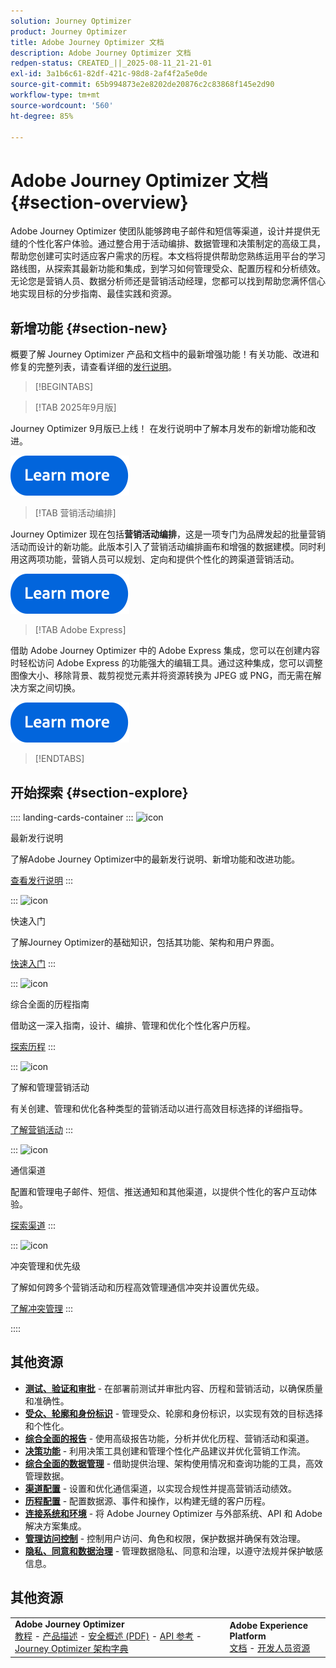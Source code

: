 ```yaml
---
solution: Journey Optimizer
product: Journey Optimizer
title: Adobe Journey Optimizer 文档
description: Adobe Journey Optimizer 文档
redpen-status: CREATED_||_2025-08-11_21-21-01
exl-id: 3a1b6c61-82df-421c-98d8-2af4f2a5e0de
source-git-commit: 65b994873e2e8202de20876c2c83868f145e2d90
workflow-type: tm+mt
source-wordcount: '560'
ht-degree: 85%

---
```


# Adobe Journey Optimizer 文档{#section-overview}

Adobe Journey Optimizer 使团队能够跨电子邮件和短信等渠道，设计并提供无缝的个性化客户体验。通过整合用于活动编排、数据管理和决策制定的高级工具，帮助您创建可实时适应客户需求的历程。本文档将提供帮助您熟练运用平台的学习路线图，从探索其最新功能和集成，到学习如何管理受众、配置历程和分析绩效。无论您是营销人员、数据分析师还是营销活动经理，您都可以找到帮助您满怀信心地实现目标的分步指南、最佳实践和资源。

## 新增功能 {#section-new}

概要了解 Journey Optimizer 产品和文档中的最新增强功能！有关功能、改进和修复的完整列表，请查看详细的[发行说明](../using/rn/release-notes.md)。

>[!BEGINTABS]

>[!TAB  2025年9月版]

Journey Optimizer 9月版已上线！ 在发行说明中了解本月发布的新增功能和改进。

[![了解详情](using/assets/do-not-localize/learn-more-button.svg)](using/rn/release-notes.md)


>[!TAB 营销活动编排]

Journey Optimizer 现在包括&#x200B;**营销活动编排**，这是一项专门为品牌发起的批量营销活动而设计的新功能。此版本引入了营销活动编排画布和增强的数据建模。同时利用这两项功能，营销人员可以规划、定向和提供个性化的跨渠道营销活动。

[![了解详情](using/assets/do-not-localize/learn-more-button.svg)](using/orchestrated/gs-orchestrated-campaigns.md)

>[!TAB Adobe Express]

借助 Adobe Journey Optimizer 中的 Adobe Express 集成，您可以在创建内容时轻松访问 Adobe Express 的功能强大的编辑工具。通过这种集成，您可以调整图像大小、移除背景、裁剪视觉元素并将资源转换为 JPEG 或 PNG，而无需在解决方案之间切换。

[![了解详情](using/assets/do-not-localize/learn-more-button.svg)](using/integrations/express.md)


>[!ENDTABS]


## 开始探索 {#section-explore}

:::: landing-cards-container
:::
![icon](https://cdn.experienceleague.adobe.com/icons/list-check.svg)

最新发行说明

了解Adobe Journey Optimizer中的最新发行说明、新增功能和改进功能。

[查看发行说明](using/rn/release-notes.md)
:::

:::
![icon](https://cdn.experienceleague.adobe.com/icons/circle-play.svg)

快速入门

了解Journey Optimizer的基础知识，包括其功能、架构和用户界面。

[快速入门](./rp_landing_pages/get-started-landing-page.md)
:::

:::
![icon](https://cdn.experienceleague.adobe.com/icons/code-branch.svg)

综合全面的历程指南

借助这一深入指南，设计、编排、管理和优化个性化客户历程。

[探索历程](./rp_landing_pages/orchestrate-journeys-landing-page.md)
:::

:::
![icon](https://cdn.experienceleague.adobe.com/icons/bullhorn.svg)

了解和管理营销活动

有关创建、管理和优化各种类型的营销活动以进行高效目标选择的详细指导。

[了解营销活动](./rp_landing_pages/campaigns-landing-page.md)
:::

:::
![icon](https://cdn.experienceleague.adobe.com/icons/envelope.svg)

通信渠道

配置和管理电子邮件、短信、推送通知和其他渠道，以提供个性化的客户互动体验。

[探索渠道](./using/channels/gs-channels.md)
:::

:::
![icon](https://cdn.experienceleague.adobe.com/icons/scale-balanced.svg)

冲突管理和优先级

了解如何跨多个营销活动和历程高效管理通信冲突并设置优先级。

[了解冲突管理](./rp_landing_pages/conflict-prioritization-landing-page.md)
:::

::::


## 其他资源

- **[测试、验证和审批](./rp_landing_pages/test-landing-page.md)** - 在部署前测试并审批内容、历程和营销活动，以确保质量和准确性。
- **[受众、轮廓和身份标识](./rp_landing_pages/audiences-profiles-identities-landing-page.md)** - 管理受众、轮廓和身份标识，以实现有效的目标选择和个性化。
- **[综合全面的报告](./rp_landing_pages/reporting-landing-page.md)** - 使用高级报告功能，分析并优化历程、营销活动和渠道。
- **[决策功能](./rp_landing_pages/decisioning-landing-page.md)** - 利用决策工具创建和管理个性化产品建议并优化营销工作流。
- **[综合全面的数据管理](./rp_landing_pages/data-management-landing-page.md)** - 借助提供治理、架构使用情况和查询功能的工具，高效管理数据。
- **[渠道配置](./rp_landing_pages/configuration-landing-page.md)** - 设置和优化通信渠道，以实现合规性并提高营销活动绩效。
- **[历程配置](./rp_landing_pages/configure-journeys-landing-page.md)** - 配置数据源、事件和操作，以构建无缝的客户历程。
- **[连接系统和环境](./rp_landing_pages/connect-systems-landing-page.md)** - 将 Adobe Journey Optimizer 与外部系统、API 和 Adobe 解决方案集成。
- **[管理访问控制](./rp_landing_pages/access-control-landing-page.md)** - 控制用户访问、角色和权限，保护数据并确保有效治理。
- **[隐私、同意和数据治理](./rp_landing_pages/privacy-landing-page.md)** - 管理数据隐私、同意和治理，以遵守法规并保护敏感信息。

## 其他资源

<table style="table-layout:fixed"><tr style="border: 0;">
<td><strong>Adobe Journey Optimizer</strong><br/>
<a href="https://experienceleague.adobe.com/docs/journey-optimizer-learn/tutorials/overview.html?lang=zh-Hans" target="_blank">教程</a> - <a href="https://helpx.adobe.com/cn/legal/product-descriptions/adobe-journey-optimizer.html" target="_blank">产品描述</a> - <a href="https://www.adobe.com/content/dam/cc/en/security/pdfs/AJO_SecurityOverview.pdf" target="_blank">安全概述 (PDF)</a> - <a href="https://developer.adobe.com/journey-optimizer-apis/" target="_blank">API 参考</a> - <a href="https://experienceleague.adobe.com/tools/ajo-schemas/schema-dictionary.html?lang=zh-Hans" target="_blank">Journey Optimizer 架构字典</a>

</td>
<td><strong>Adobe Experience Platform</strong><br/>
<a href="https://experienceleague.adobe.com/docs/experience-platform/landing/home.html?lang=zh-Hans" target="_blank">文档</a> - <a href="https://www.adobe.com/cn/experience-platform/documentation-and-developer-resources.html" target="_blank">开发人员资源</a>
</td>
</tr></table>

<!--table style="table-layout:auto"><tr style="border: 0;"><td><img src="using/assets/do-not-localize/newsletter.png"></td><td>
<b>Stay informed and elevate your Adobe Journey Optimizer experience!</b><br/>Sign up for our quarterly newsletter. Gain exclusive access to the latest product updates, captivating stories, real-world use cases, valuable tips, and more – all delivered directly to your inbox every quarter. <a href="https://www.adobe.com/subscription/Adobe_Journey_Optimizer_NL.html">Sign up today!</a></td></tr></table-->
